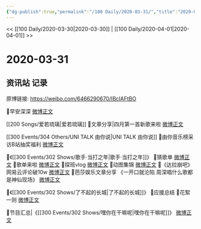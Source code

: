 ```yaml
---
{"dg-publish":true,"permalink":"/100 Daily/2020-03-31/","title":"2020-03-31","created":"2023-04-03T15:41:28.652+08:00","updated":"2023-04-03T15:42:26.356+08:00"}
---
```



<< [[100 Daily/2020-03-30\|2020-03-30]] | [[100 Daily/2020-04-01\|2020-04-01]] >>

# 2020-03-31

## 资讯站 记录

原博链接: https://weibo.com/6466290670/IBcIAFtBO

🌿早安深深
[微博正文](https://m.weibo.cn/6466290670/4488455419090175)

[[200 Songs/爱若琉璃\|爱若琉璃]]
🌿文章分享|四月第一首新歌来啦
[微博正文](https://m.weibo.cn/6466290670/4488646688390717)

[[300 Events/304 Others/UNI TALK 由你说\|UNI TALK 由你说]]
🌿由你音乐榜采访B站抽奖福利
[微博正文](https://m.weibo.cn/6466290670/4488638362277804)

🌿《[[300 Events/302 Shows/歌手·当打之年\|歌手·当打之年]]》
🎵猜歌单 [微博正文](https://m.weibo.cn/6466290670/4488594875699093)
🎵歌单来啦 [微博正文](https://m.weibo.cn/6466290670/4488608826215041)
🎵探班vlog [微博正文](https://m.weibo.cn/6466290670/4488489460366807)
🎵动图集锦 [微博正文](https://m.weibo.cn/6466290670/4488479150790435)
🎵《达拉崩吧》网易云评论破10w
[微博正文](https://m.weibo.cn/6466290670/4488607756549579)
🌿芭莎娱乐文章分享
《一开口就沦陷 周深唱什么歌都是神仙现场》
[微博正文](https://m.weibo.cn/6466290670/4488683548300635)

🌿《[[300 Events/302 Shows/了不起的长城\|了不起的长城]]》
🎵应援总结 [](https://m.weibo.cn/6466290670/4488591117762392)
🎵花絮一则 [微博正文](https://m.weibo.cn/6466290670/4488514143964730)

🌿节目汇总|《[[300 Events/302 Shows/嘿你在干嘛呢\|嘿你在干嘛呢]]》
[微博正文](https://m.weibo.cn/6466290670/4488575338730174)


